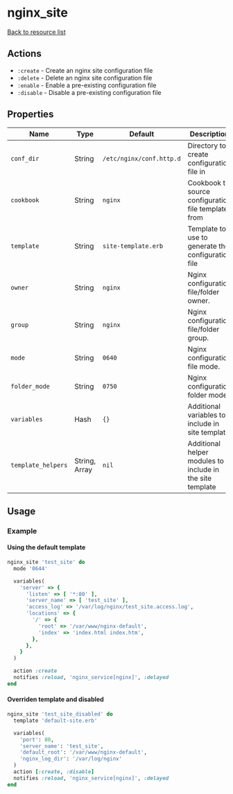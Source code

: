 # nginx_site

[Back to resource list](../README.md#resources)

## Actions

- `:create` - Create an nginx site configuration file
- `:delete` - Delete an nginx site configuration file
- `:enable` - Enable a pre-existing configuration file
- `:disable` - Disable a pre-existing configuration file

## Properties

| Name               | Type          | Default                  | Description                                               |
|--------------------|---------------|--------------------------|-----------------------------------------------------------|
| `conf_dir`       | String        | `/etc/nginx/conf.http.d` | Directory to create configuration file in                 |
| `cookbook`         | String        | `nginx`                  | Cookbook to source configuration file template from       |
| `template`         | String        | `site-template.erb`      | Template to use to generate the configuration file        |
| `owner`            | String        | `nginx`                  | Nginx configuration file/folder owner.                    |
| `group`            | String        | `nginx`                  | Nginx configuration file/folder group.                    |
| `mode`             | String        | `0640`                   | Nginx configuration file mode.                            |
| `folder_mode`      | String        | `0750`                   | Nginx configuration folder mode.                          |
| `variables`        | Hash          | `{}`                     | Additional variables to include in site template          |
| `template_helpers` | String, Array | `nil`                    | Additional helper modules to include in the site template |

## Usage

### Example

#### Using the default template

```ruby
nginx_site 'test_site' do
  mode '0644'

  variables(
    'server' => {
      'listen' => [ '*:80' ],
      'server_name' => [ 'test_site' ],
      'access_log' => '/var/log/nginx/test_site.access.log',
      'locations' => {
        '/' => {
          'root' => '/var/www/nginx-default',
          'index' => 'index.html index.htm',
        },
      },
    }
  )

  action :create
  notifies :reload, 'nginx_service[nginx]', :delayed
end
```

#### Overriden template and disabled

```ruby
nginx_site 'test_site_disabled' do
  template 'default-site.erb'

  variables(
    'port': 80,
    'server_name': 'test_site',
    'default_root': '/var/www/nginx-default',
    'nginx_log_dir': '/var/log/nginx'
  )
  action [:create, :disable]
  notifies :reload, 'nginx_service[nginx]', :delayed
end
```

